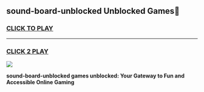 
## sound-board-unblocked Unblocked Games👋
<h3>
<a href="https://news.freeplayer.one?title=sound-board-unblocked&ref=16F">CLICK TO PLAY</a></h3>
<hr>

<h3>
<a href="https://news.freeplayer.one?title=sound-board-unblocked&ref=16F">CLICK 2 PLAY</a>
  
</h3>

<a href="https://news.freeplayer.one?title=sound-board-unblocked&ref=16F/"><img src="https://clearcache.store/games.png"></a>


**sound-board-unblocked games unblocked: Your Gateway to Fun and Accessible Online Gaming**
